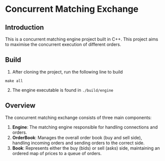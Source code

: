 # Concurrent Matching Exchange

## Introduction

This is a concurrent matching engine project built in C++. This project aims to maximise the concurrent execution of different orders.

## Build

1. After cloning the project, run the following line to build

```
make all
```

2. The engine executable is found in `./build/engine`

## Overview

The concurrent matching exchange consists of three main components:

1. **Engine**: The matching engine responsible for handling connections and orders.
2. **OrderBook**: Manages the overall order book (buy and sell side), handling incoming orders and sending orders to the correct side.
3. **Book**: Represents either the buy (bids) or sell (asks) side, maintaining an ordered map of prices to a queue of orders.
